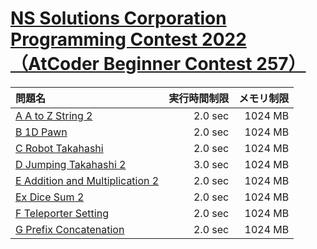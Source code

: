 # [NS Solutions Corporation Programming Contest 2022（AtCoder Beginner Contest 257）](https://atcoder.jp/contests/abc257)

問題名 | 実行時間制限 | メモリ制限
:-- | --: | --:
[A A to Z String 2](https://atcoder.jp/contests/abc257/tasks/abc257_a) | 2.0 sec | 1024 MB
[B 1D Pawn](https://atcoder.jp/contests/abc257/tasks/abc257_b) | 2.0 sec | 1024 MB
[C Robot Takahashi](https://atcoder.jp/contests/abc257/tasks/abc257_c) | 2.0 sec | 1024 MB
[D Jumping Takahashi 2](https://atcoder.jp/contests/abc257/tasks/abc257_d) | 3.0 sec | 1024 MB
[E Addition and Multiplication 2](https://atcoder.jp/contests/abc257/tasks/abc257_e) | 2.0 sec | 1024 MB
[Ex Dice Sum 2](https://atcoder.jp/contests/abc257/tasks/abc257_h) | 2.0 sec | 1024 MB
[F Teleporter Setting](https://atcoder.jp/contests/abc257/tasks/abc257_f) | 2.0 sec | 1024 MB
[G Prefix Concatenation](https://atcoder.jp/contests/abc257/tasks/abc257_g) | 2.0 sec | 1024 MB
